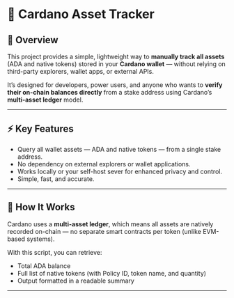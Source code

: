 # 🧾 Cardano Asset Tracker

## 📘 Overview
This project provides a simple, lightweight way to **manually track all assets** (ADA and native tokens) stored in your **Cardano wallet** — without relying on third-party explorers, wallet apps, or external APIs.  

It’s designed for developers, power users, and anyone who wants to **verify their on-chain balances directly** from a stake address using Cardano’s **multi-asset ledger** model.

---

## ⚡ Key Features
- Query all wallet assets — ADA and native tokens — from a single stake address.  
- No dependency on external explorers or wallet applications.  
- Works locally or your self-host sever for enhanced privacy and control.  
- Simple, fast, and accurate.  

---

## 🧭 How It Works
Cardano uses a **multi-asset ledger**, which means all assets are natively recorded on-chain — no separate smart contracts per token (unlike EVM-based systems).

With this script, you can retrieve:
- Total ADA balance  
- Full list of native tokens (with Policy ID, token name, and quantity)  
- Output formatted in a readable summary  

---

